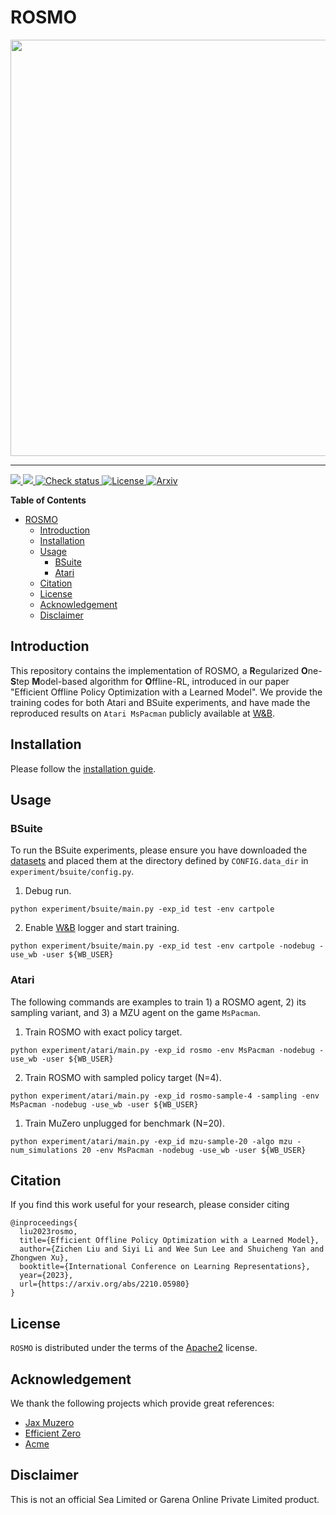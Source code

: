 # ROSMO

<div align="center">
  <a href="https://github.com/sail-sg/rosmo"><img width="666px" height="auto" src="https://user-images.githubusercontent.com/38581401/195265951-954e503e-7c6a-4670-a89b-18bceda0fcdc.png"></a>
</div>

-----

<a href="https://github.com/PyCQA/pylint">
<img src="https://img.shields.io/badge/linting-pylint-yellowgreen">
</a>
<a href="https://github.com/python/mypy">
<img src="https://img.shields.io/badge/%20type_checker-mypy-%231674b1?style=flat">
</a>
<a href="https://github.com/sail-sg/rosmo/actions">
<img src="https://github.com/sail-sg/rosmo/actions/workflows/check.yml/badge.svg?branch=main" alt="Check status">
</a>
<a href="https://github.com/sail-sg/rosmo/blob/main/LICENSE">
<img src="https://img.shields.io/github/license/sail-sg/rosmo" alt="License">
<a href="https://arxiv.org/abs/2210.05980">
<img src="https://img.shields.io/badge/arXiv-2210.05980-b31b1b.svg" alt="Arxiv">
</a>
</p>

**Table of Contents**

- [ROSMO](#rosmo)
  - [Introduction](#introduction)
  - [Installation](#installation)
  - [Usage](#usage)
    - [BSuite](#bsuite)
    - [Atari](#atari)
  - [Citation](#citation)
  - [License](#license)
  - [Acknowledgement](#acknowledgement)
  - [Disclaimer](#disclaimer)

## Introduction

This repository contains the implementation of ROSMO, a **R**egularized **O**ne-**S**tep **M**odel-based algorithm for **O**ffline-RL, introduced in our paper "Efficient Offline Policy Optimization with a Learned Model". We provide the training codes for both Atari and BSuite experiments, and have made the reproduced results on `Atari MsPacman` publicly available at [W&B](https://wandb.ai/lkevinzc/rosmo-public).

## Installation
Please follow the [installation guide](INSTALL.md).

## Usage
### BSuite

To run the BSuite experiments, please ensure you have downloaded the [datasets](https://drive.google.com/file/d/1FWexoOphUgBaWTWtY9VR43N90z9A6FvP/view?usp=sharing) and placed them at the directory defined by `CONFIG.data_dir` in `experiment/bsuite/config.py`.

1. Debug run.
```console
python experiment/bsuite/main.py -exp_id test -env cartpole
```
2. Enable [W&B](https://wandb.ai/site) logger and start training.
```console
python experiment/bsuite/main.py -exp_id test -env cartpole -nodebug -use_wb -user ${WB_USER}
```

### Atari

The following commands are examples to train 1) a ROSMO agent, 2) its sampling variant, and 3) a MZU agent on the game `MsPacman`.

1. Train ROSMO with exact policy target.
```console
python experiment/atari/main.py -exp_id rosmo -env MsPacman -nodebug -use_wb -user ${WB_USER}
```
2. Train ROSMO with sampled policy target (N=4).
```console
python experiment/atari/main.py -exp_id rosmo-sample-4 -sampling -env MsPacman -nodebug -use_wb -user ${WB_USER}
```
1. Train MuZero unplugged for benchmark (N=20).
```console
python experiment/atari/main.py -exp_id mzu-sample-20 -algo mzu -num_simulations 20 -env MsPacman -nodebug -use_wb -user ${WB_USER}
```

## Citation

If you find this work useful for your research, please consider citing
```
@inproceedings{
  liu2023rosmo,
  title={Efficient Offline Policy Optimization with a Learned Model},
  author={Zichen Liu and Siyi Li and Wee Sun Lee and Shuicheng Yan and Zhongwen Xu},
  booktitle={International Conference on Learning Representations},
  year={2023},
  url={https://arxiv.org/abs/2210.05980}
}
```

## License

`ROSMO` is distributed under the terms of the [Apache2](https://www.apache.org/licenses/LICENSE-2.0) license.

## Acknowledgement

We thank the following projects which provide great references:

* [Jax Muzero](https://github.com/Hwhitetooth/jax_muzero)
* [Efficient Zero](https://github.com/YeWR/EfficientZero)
* [Acme](https://github.com/deepmind/acme)

## Disclaimer

This is not an official Sea Limited or Garena Online Private Limited product.
